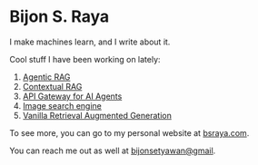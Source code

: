 # Bijon S. Raya

I make machines learn, and I write about it.

Cool stuff I have been working on lately:
1. [Agentic RAG](https://bsraya.com/works/agentic-rag)
2. [Contextual RAG](https://bsraya.com/works/contextual-rag)
3. [API Gateway for AI Agents](https://bsraya/works/api-gateway-for-ai-agents)
4. [Image search engine](https://bsraya.com/works/image-search-engine)
5. [Vanilla Retrieval Augmented Generation](https://bsraya.com/works/retrieval-augmented-generation-system-for-books)

To see more, you can go to my personal website at [bsraya.com](https://bsraya.com).

You can reach me out as well at [bijonsetyawan@gmail](mailto:bijonsetyawan@gmail.com).
